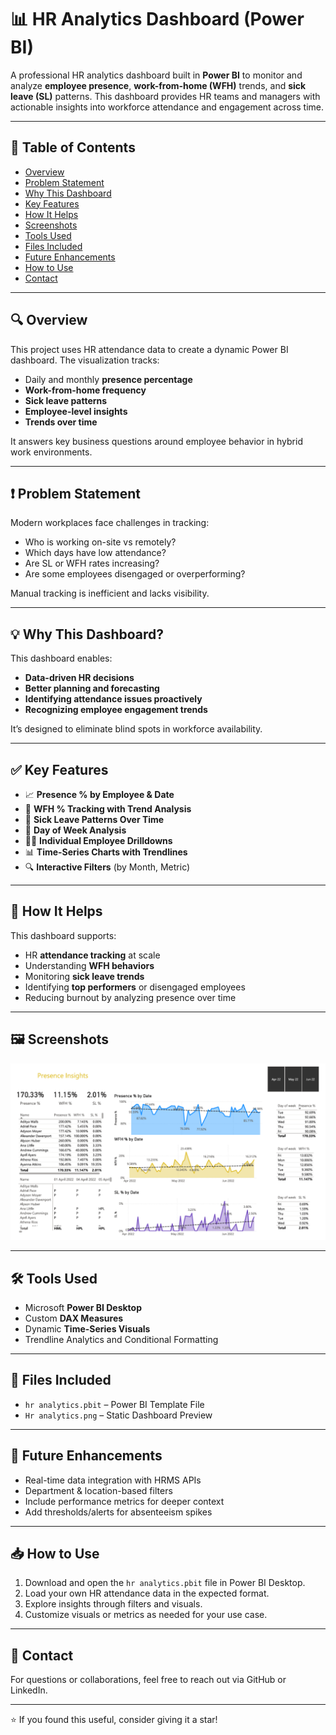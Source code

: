 # 📊 HR Analytics Dashboard (Power BI)

A professional HR analytics dashboard built in **Power BI** to monitor and analyze **employee presence**, **work-from-home (WFH)** trends, and **sick leave (SL)** patterns. This dashboard provides HR teams and managers with actionable insights into workforce attendance and engagement across time.

---

## 📌 Table of Contents

- [Overview](#-overview)
- [Problem Statement](#-problem-statement)
- [Why This Dashboard](#-why-this-dashboard)
- [Key Features](#-key-features)
- [How It Helps](#-how-it-helps)
- [Screenshots](#-screenshots)
- [Tools Used](#-tools-used)
- [Files Included](#-files-included)
- [Future Enhancements](#-future-enhancements)
- [How to Use](#-how-to-use)
- [Contact](#-contact)

---

## 🔍 Overview

This project uses HR attendance data to create a dynamic Power BI dashboard. The visualization tracks:
- Daily and monthly **presence percentage**
- **Work-from-home frequency**
- **Sick leave patterns**
- **Employee-level insights**
- **Trends over time**

It answers key business questions around employee behavior in hybrid work environments.

---

## ❗ Problem Statement

Modern workplaces face challenges in tracking:
- Who is working on-site vs remotely?
- Which days have low attendance?
- Are SL or WFH rates increasing?
- Are some employees disengaged or overperforming?

Manual tracking is inefficient and lacks visibility.

---

## 💡 Why This Dashboard?

This dashboard enables:
- **Data-driven HR decisions**
- **Better planning and forecasting**
- **Identifying attendance issues proactively**
- **Recognizing employee engagement trends**

It’s designed to eliminate blind spots in workforce availability.

---

## ✅ Key Features

- 📈 **Presence % by Employee & Date**
- 🏡 **WFH % Tracking with Trend Analysis**
- 🤒 **Sick Leave Patterns Over Time**
- 📅 **Day of Week Analysis**
- 👩‍💼 **Individual Employee Drilldowns**
- 📊 **Time-Series Charts with Trendlines**
- 🔍 **Interactive Filters** (by Month, Metric)

---

## 🧠 How It Helps

This dashboard supports:
- HR **attendance tracking** at scale
- Understanding **WFH behaviors**
- Monitoring **sick leave trends**
- Identifying **top performers** or disengaged employees
- Reducing burnout by analyzing presence over time

---

## 🖼️ Screenshots

![HR Analytics Dashboard Screenshot](Hr%20analytics.png)

---

## 🛠️ Tools Used

- Microsoft **Power BI Desktop**
- Custom **DAX Measures**
- Dynamic **Time-Series Visuals**
- Trendline Analytics and Conditional Formatting

---

## 📂 Files Included

- `hr analytics.pbit` – Power BI Template File
- `Hr analytics.png` – Static Dashboard Preview

---

## 🚀 Future Enhancements

- Real-time data integration with HRMS APIs
- Department & location-based filters
- Include performance metrics for deeper context
- Add thresholds/alerts for absenteeism spikes

---

## 📥 How to Use

1. Download and open the `hr analytics.pbit` file in Power BI Desktop.
2. Load your own HR attendance data in the expected format.
3. Explore insights through filters and visuals.
4. Customize visuals or metrics as needed for your use case.

---

## 📧 Contact

For questions or collaborations, feel free to reach out via GitHub or LinkedIn.

---

⭐ If you found this useful, consider giving it a star!
